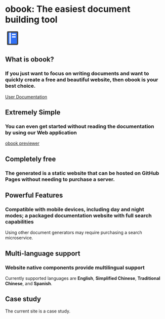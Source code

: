# obook: The easiest document building tool

<!--desc: A very easiest and easy-to-use document site generation tool, you can even use it without reading the documentation.-->

<l-m src="https://cdn.jsdelivr.net/npm/obook@2.1.30/blocks/simp-block.html"></l-m>

<simp-block>

<img src="../publics/logo.svg" class="logo" />

## What is obook?

### If you just want to focus on writing documents and want to quickly create a free and beautiful website, then obook is your best choice.

[User Documentation](./docs/index.md)

</simp-block>

<simp-block>

## Extremely Simple

### You can even get started without reading the documentation by using our Web application

[obook previewer](https://kirakiray.github.io/o-book/webapp/)

</simp-block>

<simp-block>

## Completely free

### The generated is a static website that can be hosted on GitHub Pages without needing to purchase a server.

</simp-block>

<simp-block>

## Powerful Features

### Compatible with mobile devices, including day and night modes; a packaged documentation website with full search capabilities

Using other document generators may require purchasing a search microservice.

</simp-block>

<simp-block>

## Multi-language support

### Website native components provide multilingual support

Currently supported languages are **English**, **Simplified Chinese**, **Traditional Chinese**, and **Spanish**.

</simp-block>

<simp-block>

## Case study

The current site is a case study.

</simp-block>